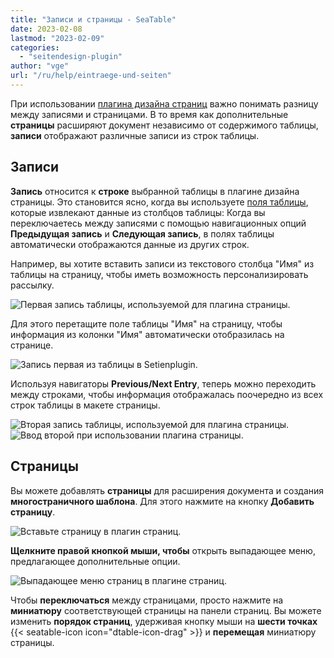 ```yaml
---
title: "Записи и страницы - SeaTable"
date: 2023-02-08
lastmod: "2023-02-09"
categories: 
  - "seitendesign-plugin"
author: "vge"
url: "/ru/help/eintraege-und-seiten"
---
```


При использовании [плагина дизайна страниц](https://seatable.io/ru/docs/seitendesign-plugin/anleitung-zum-seitendesign-plugin/) важно понимать разницу между записями и страницами. В то время как дополнительные **страницы** расширяют документ независимо от содержимого таблицы, **записи** отображают различные записи из строк таблицы.

## Записи

**Запись** относится к **строке** выбранной таблицы в плагине дизайна страницы. Это становится ясно, когда вы используете [поля таблицы](https://seatable.io/ru/docs/seitendesign-plugin/tabellenfelder/), которые извлекают данные из столбцов таблицы: Когда вы переключаетесь между записями с помощью навигационных опций **Предыдущая запись** и **Следующая запись**, в полях таблицы автоматически отображаются данные из других строк.

Например, вы хотите вставить записи из текстового столбца "Имя" из таблицы на страницу, чтобы иметь возможность персонализировать рассылку.

![Первая запись таблицы, используемой для плагина страницы.](https://seatable.io/wp-content/uploads/2022/11/Tabelle-1-eintraege.png)

Для этого перетащите поле таблицы "Имя" на страницу, чтобы информация из колонки "Имя" автоматически отобразилась на странице.

![Запись первая из таблицы в Setienplugin.](https://seatable.io/wp-content/uploads/2022/11/Eintraege-1.gif)

Используя навигаторы **Previous/Next Entry**, теперь можно переходить между строками, чтобы информация отображалась поочередно из всех строк таблицы в макете страницы.

![Вторая запись таблицы, используемой для плагина страницы.](https://seatable.io/wp-content/uploads/2022/11/Tabelle-2-eintraege.png)  
![Ввод второй при использовании плагина страницы.](https://seatable.io/wp-content/uploads/2022/11/Eintraege-2.gif)

## Страницы

Вы можете добавлять **страницы** для расширения документа и создания **многостраничного шаблона**. Для этого нажмите на кнопку **Добавить страницу**.

![Вставьте страницу в плагин страниц.](https://seatable.io/wp-content/uploads/2022/11/Einfuegen-einer-Seite-in-dem-Seitenplugin.png)

**Щелкните правой кнопкой мыши, чтобы** открыть выпадающее меню, предлагающее дополнительные опции.

![Выпадающее меню страниц в плагине страниц.](https://seatable.io/wp-content/uploads/2022/11/Seitenplugin-Seiten-dropdown-menue.png)

Чтобы **переключаться** между страницами, просто нажмите на **миниатюру** соответствующей страницы на панели страниц. Вы можете изменить **порядок страниц**, удерживая кнопку мыши на **шести точках** {{< seatable-icon icon="dtable-icon-drag" >}} и **перемещая** миниатюру страницы.
